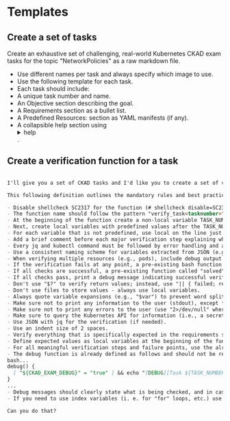 # Templates

## Create a set of tasks

Create an exhaustive set of challenging, real-world Kubernetes CKAD exam tasks for the topic "NetworkPolicies" as a raw markdown file.

- Use different names per task and always specify which image to use.
- Use the following template for each task.
- Each task should include:
- A unique task number and name.
- An Objective section describing the goal.
- A Requirements section as a bullet list.
- A Predefined Resources: section as YAML manifests (if any).
- A collapsible help section using <details><summary>help</summary></details>.

## Create a verification function for a task

```markdown

I'll give you a set of CKAD tasks and I'd like you to create a set of verification scripts for the tasks.

This following definition outlines the mandatory rules and best practices for creating bash verification scripts for CKAD tasks. Please adhere to these specifications ensures consistency, robustness, and clear debugging output.

- Disable shellcheck SC2317 for the function (# shellcheck disable=SC2317)
- The function name should follow the pattern "verify_task<tasknumber>"
- At the beginning of the function create a non-local variable TASK_NUMBER="<tasknumber>".
- Next, create local variables with predefined values after the TASK_NUMBER.
- For each variable that is not predefined, use local on the line just before its first assignment, instead of declaring all local variables at the beginning of the function.
- Add a brief comment before each major verification step explaining what is being checked.
- Every jq and kubectl command must be followed by error handling and a debug message if it fails.
- Use a consistent naming scheme for variables extracted from JSON (e.g., prefix with rs_ for ReplicaSet-related variables).
- When verifying multiple resources (e.g., pods), include debug output for each item checked, especially on failure.
- If the verification fails at any point, a pre-existing bash function called "failed" should be called and the function should return.
- If all checks are successful, a pre-existing function called "solved" should be called and the function should return.
- If all checks pass, print a debug message indicating successful verification before calling solved.
- Don't use "$?" to verify return values; instead, use "|| { failed; return; }".
- Don't use files to store values - always use local variables.
- Always quote variable expansions (e.g., "$var") to prevent word splitting and globbing.
- Make sure not to print any information to the user (stdout), except for debug messages as described below.
- Make sure not to print any errors to the user (use "2>/dev/null" where needed).
- Make sure to query the Kubernetes API for information (i.e., a secret resource) only once, get it as JSON, and use the JSON variable afterwards.
- Use JSON with jq for the verification (if needed).
- Use an indent size of 2 spaces.
- Verify everything that is specifically expected in the requirements section of the task.
- Define expected values as local variables at the beginning of the function under the TASK_NUMBER.
- For all meaningful verification steps and failure points, use the already provided debug function to print context-specific debug messages. Do not use echo or print statements directly for debug output.
- The debug function is already defined as follows and should not be redefined in your function:
bash...
debug() {
  [ "${CKAD_EXAM_DEBUG}" = "true" ] && echo "[DEBUG][Task ${TASK_NUMBER}] $1"
}
...
- Debug messages should clearly state what is being checked, and in case of failure, what was expected and what was found.
- If you need to use index variables (i. e. for "for" loops, etc.) use local variables where possible.

Can you do that?
```
